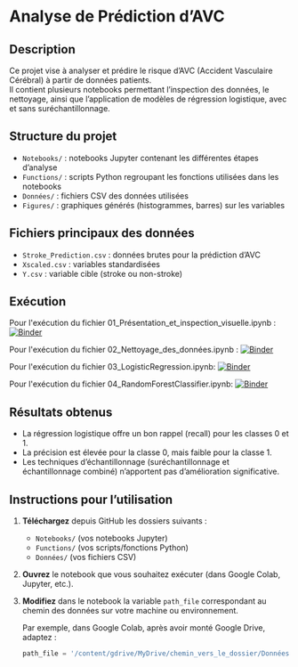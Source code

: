 # Analyse de Prédiction d’AVC

## Description  
Ce projet vise à analyser et prédire le risque d’AVC (Accident Vasculaire Cérébral) à partir de données patients.  
Il contient plusieurs notebooks permettant l’inspection des données, le nettoyage, ainsi que l’application de modèles de régression logistique, avec et sans suréchantillonnage.  

## Structure du projet

- `Notebooks/` : notebooks Jupyter contenant les différentes étapes d’analyse  
- `Functions/` : scripts Python regroupant les fonctions utilisées dans les notebooks  
- `Données/` : fichiers CSV des données utilisées  
- `Figures/` : graphiques générés (histogrammes, barres) sur les variables  

## Fichiers principaux des données

- `Stroke_Prediction.csv` : données brutes pour la prédiction d’AVC  
- `Xscaled.csv` : variables standardisées  
- `Y.csv` : variable cible (stroke ou non-stroke)
## Exécution
Pour l'exécution du fichier 01_Présentation_et_inspection_visuelle.ipynb :
[![Binder](https://mybinder.org/badge_logo.svg)](https://mybinder.org/v2/gh/ZoubirCHATTI/AVC_Study/main?urlpath=%2Fdoc%2Ftree%2FNotebooks%2F01_Pr%C3%A9sentation_et_inspection_visuelle.ipynb)

Pour l'exécution du fichier 02_Nettoyage_des_données.ipynb :
[![Binder](https://mybinder.org/badge_logo.svg)](https://mybinder.org/v2/gh/ZoubirCHATTI/AVC_Study/main?filepath=Notebooks/02_Nettoyage_des_données.ipynb)

Pour l'exécution du fichier 03_LogisticRegression.ipynb:
[![Binder](https://mybinder.org/badge_logo.svg)](https://hub.2i2c.mybinder.org/user/zoubirchatti-avc_study-lf0mp1u4/doc/tree/Notebooks/03_LogisticRegression.ipynb)


Pour l'exécution du fichier 04_RandomForestClassifier.ipynb:
[![Binder](https://mybinder.org/badge_logo.svg)](https://hub.2i2c.mybinder.org/user/zoubirchatti-avc_study-l0l17n17/doc/tree/Notebooks/04_RandomForestClassifier.ipynb)

## Résultats obtenus

- La régression logistique offre un bon rappel (recall) pour les classes 0 et 1.  
- La précision est élevée pour la classe 0, mais faible pour la classe 1.  
- Les techniques d’échantillonnage (suréchantillonnage et échantillonnage combiné) n’apportent pas d’amélioration significative.  

## Instructions pour l’utilisation

1. **Téléchargez** depuis GitHub les dossiers suivants :  
   - `Notebooks/` (vos notebooks Jupyter)  
   - `Functions/` (vos scripts/fonctions Python)  
   - `Données/` (vos fichiers CSV)  

2. **Ouvrez** le notebook que vous souhaitez exécuter (dans Google Colab, Jupyter, etc.).  

3. **Modifiez** dans le notebook la variable `path_file` correspondant au chemin des données sur votre machine ou environnement.  
   
   Par exemple, dans Google Colab, après avoir monté Google Drive, adaptez :  
   ```python
   path_file = '/content/gdrive/MyDrive/chemin_vers_le_dossier/Données/Stroke_Prediction.csv'
